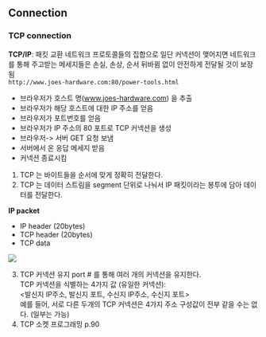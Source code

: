 ## Connection

### TCP connection

**TCP/IP**: 패킷 교환 네트워크 프로토콜들의 집합으로 일단 커넥션이 맺어지면 네트워크를 통해 주고받는 메세지들은 손실, 손상, 순서 뒤바뀜 없이 안전하게 전달될 것이 보장됨 <br>
`http://www.joes-hardware.com:80/power-tools.html`

- 브라우저가 호스트 명(www.joes-hardware.com) 을 추출
- 브라우저가 해당 호스트에 대한 IP 주소를 얻음
- 브라우저가 포트번호를 얻음
- 브라우저가 IP 주소의 80 포트로 TCP 커넥션을 생성
- 브라우저-> 서버 GET 요청 보냄
- 서버에서 온 응답 메세지 받음
- 커넥션 종료시킴

1.  TCP 는 바이트들을 순서에 맞게 정확히 전달한다.
2.  TCP 는 데이터 스트림을 segment 단위로 나눠서 IP 패킷이라는 봉투에 담아 데이터를 전달한다. <br>

**IP packet** <br>

- IP header (20bytes)
- TCP header (20bytes)
- TCP data

![](https://images.velog.io/images/wltjs10645/post/edf82f6f-a941-4cae-8d67-66f9de3bbe9b/image.png)

3.  TCP 커넥션 유지
    port # 를 통해 여러 개의 커넥션을 유지한다. <br>
    TCP 커넥션을 식별하는 4가지 값 (유일한 커넥션): <br>
    <발신지 IP주소, 발신지 포트, 수신지 IP주소, 수신지 포트><br>
    예를 들어, 서로 다른 두개의 TCP 커넥션은 4가지 주소 구성값이 전부 같을 수는 없다. (일부는 가능)
4.  TCP 소켓 프로그래밍 p.90
